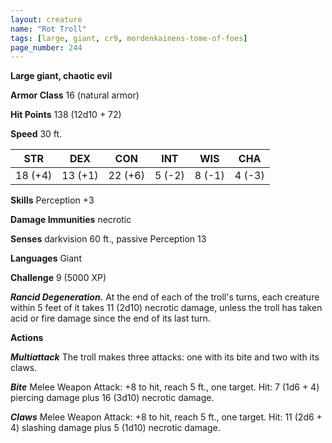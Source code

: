 ```yaml
---
layout: creature
name: "Rot Troll"
tags: [large, giant, cr9, mordenkainens-tome-of-foes]
page_number: 244
---
```


**Large giant, chaotic evil**

**Armor Class** 16 (natural armor)

**Hit Points** 138  (12d10 + 72)

**Speed** 30 ft.

|   STR   |   DEX   |   CON   |   INT   |   WIS   |   CHA   |
|:-------:|:-------:|:-------:|:-------:|:-------:|:-------:|
| 18 (+4) | 13 (+1) | 22 (+6) | 5 (-2) | 8 (-1) | 4 (-3) |

**Skills** Perception +3

**Damage Immunities** necrotic

**Senses** darkvision 60 ft., passive Perception 13

**Languages** Giant

**Challenge** 9 (5000 XP)

***Rancid Degeneration.*** At the end of each of the troll's turns, each creature within 5 feet of it takes 11 (2d10) necrotic damage, unless the troll has taken acid or fire damage since the end of its last turn.

**Actions**

***Multiattack*** The troll makes three attacks: one with its bite and two with its claws.

***Bite*** Melee Weapon Attack: +8 to hit, reach 5 ft., one target. Hit: 7 (1d6 + 4) piercing damage plus 16 (3d10) necrotic damage.

***Claws*** Melee Weapon Attack: +8 to hit, reach 5 ft., one target. Hit: 11 (2d6 + 4) slashing damage plus 5 (1d10) necrotic damage.